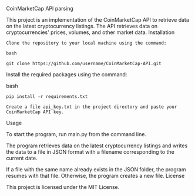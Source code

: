 CoinMarketCap API parsing

This project is an implementation of the CoinMarketCap API to retrieve data on the latest cryptocurrency listings. The API retrieves data on cryptocurrencies' prices, volumes, and other market data.
Installation

    Clone the repository to your local machine using the command:

    bash

    git clone https://github.com/username/CoinMarketCap-API.git

Install the required packages using the command:

bash

    pip install -r requirements.txt

    Create a file api_key.txt in the project directory and paste your CoinMarketCap API key.

Usage

To start the program, run main.py from the command line.

The program retrieves data on the latest cryptocurrency listings and writes the data to a file in JSON format with a filename corresponding to the current date.

If a file with the same name already exists in the JSON folder, the program resumes with that file. Otherwise, the program creates a new file.
License

This project is licensed under the MIT License.